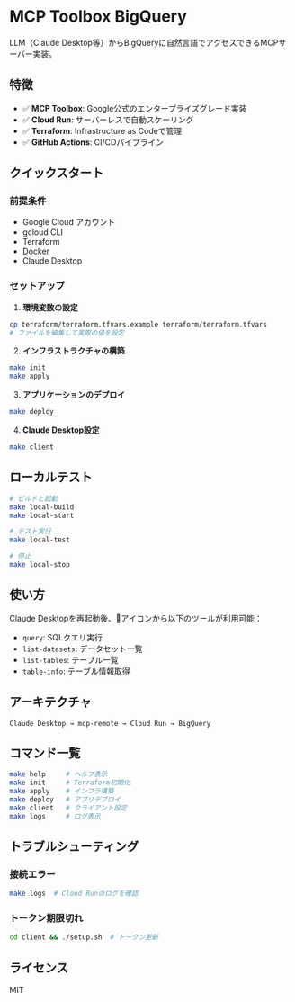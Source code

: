 # MCP Toolbox BigQuery

LLM（Claude Desktop等）からBigQueryに自然言語でアクセスできるMCPサーバー実装。

## 特徴

- ✅ **MCP Toolbox**: Google公式のエンタープライズグレード実装
- ✅ **Cloud Run**: サーバーレスで自動スケーリング
- ✅ **Terraform**: Infrastructure as Codeで管理
- ✅ **GitHub Actions**: CI/CDパイプライン

## クイックスタート

### 前提条件

- Google Cloud アカウント
- gcloud CLI
- Terraform
- Docker
- Claude Desktop

### セットアップ

1. **環境変数の設定**
```bash
cp terraform/terraform.tfvars.example terraform/terraform.tfvars
# ファイルを編集して実際の値を設定
```

2. **インフラストラクチャの構築**
```bash
make init
make apply
```

3. **アプリケーションのデプロイ**
```bash
make deploy
```

4. **Claude Desktop設定**
```bash
make client
```

## ローカルテスト

```bash
# ビルドと起動
make local-build
make local-start

# テスト実行
make local-test

# 停止
make local-stop
```

## 使い方

Claude Desktopを再起動後、🔨アイコンから以下のツールが利用可能：
- `query`: SQLクエリ実行
- `list-datasets`: データセット一覧
- `list-tables`: テーブル一覧
- `table-info`: テーブル情報取得

## アーキテクチャ

```
Claude Desktop → mcp-remote → Cloud Run → BigQuery
```

## コマンド一覧

```bash
make help     # ヘルプ表示
make init     # Terraform初期化
make apply    # インフラ構築
make deploy   # アプリデプロイ
make client   # クライアント設定
make logs     # ログ表示
```

## トラブルシューティング

### 接続エラー
```bash
make logs  # Cloud Runのログを確認
```

### トークン期限切れ
```bash
cd client && ./setup.sh  # トークン更新
```

## ライセンス

MIT